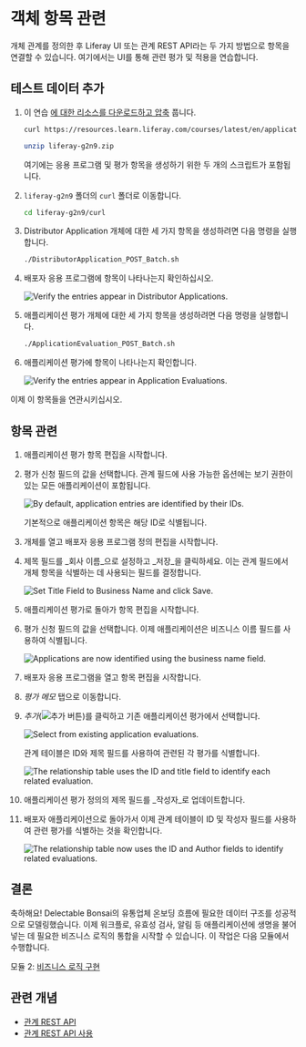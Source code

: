 # 객체 항목 관련

개체 관계를 정의한 후 Liferay UI 또는 관계 REST API라는 두 가지 방법으로 항목을 연결할 수 있습니다. 여기에서는 UI를 통해 관련 평가 및 적용을 연습합니다.

## 테스트 데이터 추가

1. 이 연습 [에 대한 리소스를 다운로드하고 압축](./liferay-g2n9.zip) 풉니다.

   ```bash
   curl https://resources.learn.liferay.com/courses/latest/en/application-development/modeling-data-structures/liferay-g2n9.zip -O
   ```

   ```bash
   unzip liferay-g2n9.zip
   ```

   여기에는 응용 프로그램 및 평가 항목을 생성하기 위한 두 개의 스크립트가 포함됩니다.

1. `liferay-g2n9` 폴더의 `curl` 폴더로 이동합니다.

   ```bash
   cd liferay-g2n9/curl
   ```

1. Distributor Application 개체에 대한 세 가지 항목을 생성하려면 다음 명령을 실행합니다.

   ```bash
   ./DistributorApplication_POST_Batch.sh
   ```

1. 배포자 응용 프로그램에 항목이 나타나는지 확인하십시오.

   ![Verify the entries appear in Distributor Applications.](./relating-object-entries/images/01.png)

1. 애플리케이션 평가 개체에 대한 세 가지 항목을 생성하려면 다음 명령을 실행합니다.

   ```bash
   ./ApplicationEvaluation_POST_Batch.sh
   ```

1. 애플리케이션 평가에 항목이 나타나는지 확인합니다.

   ![Verify the entries appear in Application Evaluations.](./relating-object-entries/images/02.png)

이제 이 항목들을 연관시키십시오.

## 항목 관련

1. 애플리케이션 평가 항목 편집을 시작합니다.

1. 평가 신청 필드의 값을 선택합니다. 관계 필드에 사용 가능한 옵션에는 보기 권한이 있는 모든 애플리케이션이 포함됩니다.

   ![By default, application entries are identified by their IDs.](./relating-object-entries/images/03.png)

   기본적으로 애플리케이션 항목은 해당 ID로 식별됩니다.

1. 개체를 열고 배포자 응용 프로그램 정의 편집을 시작합니다.

1. 제목 필드를 _회사 이름_으로 설정하고 _저장_을 클릭하세요. 이는 관계 필드에서 개체 항목을 식별하는 데 사용되는 필드를 결정합니다.

   ![Set Title Field to Business Name and click Save.](./relating-object-entries/images/04.png)

1. 애플리케이션 평가로 돌아가 항목 편집을 시작합니다.

1. 평가 신청 필드의 값을 선택합니다. 이제 애플리케이션은 비즈니스 이름 필드를 사용하여 식별됩니다.

   ![Applications are now identified using the business name field.](./relating-object-entries/images/05.png)

1. 배포자 응용 프로그램을 열고 항목 편집을 시작합니다.

1. _평가 메모_ 탭으로 이동합니다.

1. _추가_(![추가 버튼](../../images/icon-add.png))를 클릭하고 기존 애플리케이션 평가에서 선택합니다.

   ![Select from existing application evaluations.](./relating-object-entries/images/06.png)

   관계 테이블은 ID와 제목 필드를 사용하여 관련된 각 평가를 식별합니다.

   ![The relationship table uses the ID and title field to identify each related evaluation.](./relating-object-entries/images/07.png)

1. 애플리케이션 평가 정의의 제목 필드를 _작성자_로 업데이트합니다.

1. 배포자 애플리케이션으로 돌아가서 이제 관계 테이블이 ID 및 작성자 필드를 사용하여 관련 평가를 식별하는 것을 확인합니다.

    ![The relationship table now uses the ID and Author fields to identify related evaluations.](./relating-object-entries/images/08.png)

## 결론

축하해요! Delectable Bonsai의 유통업체 온보딩 흐름에 필요한 데이터 구조를 성공적으로 모델링했습니다. 이제 워크플로, 유효성 검사, 알림 등 애플리케이션에 생명을 불어넣는 데 필요한 비즈니스 로직의 통합을 시작할 수 있습니다. 이 작업은 다음 모듈에서 수행합니다.

모듈 2: [비즈니스 로직 구현](../implementing-business-logic.md) 

## 관련 개념

* [관계 REST API](https://learn.liferay.com/en/w/dxp/building-applications/objects/understanding-object-integrations/using-custom-object-apis#relationship-rest-apis) 
* [관계 REST API 사용](https://learn.liferay.com/en/w/dxp/building-applications/objects/understanding-object-integrations/using-custom-object-apis/using-relationship-rest-apis) 
